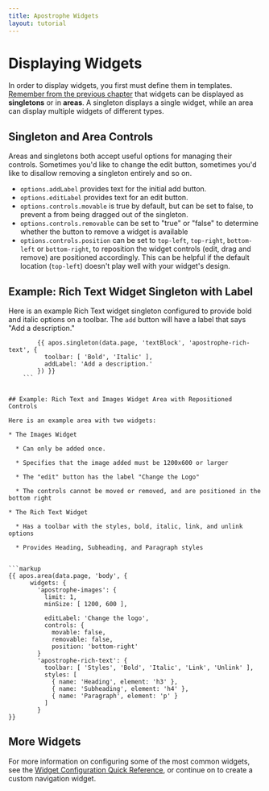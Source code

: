 ```yaml
---
title: Apostrophe Widgets
layout: tutorial
---
```


# Displaying Widgets

In order to display widgets, you first must define them in templates. [Remember from the previous chapter](../pages-and-navigation/widgets-singletons-and-areas.md) that widgets can be displayed as **singletons** or in **areas**. A singleton displays a single widget, while an area can display multiple widgets of different types.

## Singleton and Area Controls

Areas and singletons both accept useful options for managing their controls. Sometimes you'd like to change the edit button, sometimes you'd like to disallow removing a singleton entirely and so on.

* `options.addLabel` provides text for the initial add button.
* `options.editLabel` provides text for an edit button.
* `options.controls.movable` is true by default, but can be set to false, to prevent a from being dragged out of the singleton.
* `options.controls.removable` can be set to "true" or "false" to determine whether the button to remove a widget is available
* `options.controls.position` can be set to `top-left`, `top-right`, `bottom-left` or `bottom-right`, to reposition the widget controls \(edit, drag and remove\) are positioned accordingly. This can be helpful if the default location \(`top-left`\) doesn't play well with your widget's design.

## Example: Rich Text Widget Singleton with Label

Here is an example Rich Text widget singleton configured to provide bold and italic options on a toolbar. The `add` button will have a label that says "Add a description."


```markup
        {{ apos.singleton(data.page, 'textBlock', 'apostrophe-rich-text', {
          toolbar: [ 'Bold', 'Italic' ],
          addLabel: 'Add a description.'
        }) }}
    ```


## Example: Rich Text and Images Widget Area with Repositioned Controls

Here is an example area with two widgets:

* The Images Widget
  
  * Can only be added once.

  * Specifies that the image added must be 1200x600 or larger

  * The "edit" button has the label "Change the Logo"

  * The controls cannot be moved or removed, and are positioned in the bottom right

* The Rich Text Widget

  * Has a toolbar with the styles, bold, italic, link, and unlink options

  * Provides Heading, Subheading, and Paragraph styles 


```markup
{{ apos.area(data.page, 'body', {
      widgets: {
        'apostrophe-images': {
          limit: 1,
          minSize: [ 1200, 600 ],
          
          editLabel: 'Change the logo',
          controls: {
            movable: false,
            removable: false,
            position: 'bottom-right'
        }
        'apostrophe-rich-text': {
          toolbar: [ 'Styles', 'Bold', 'Italic', 'Link', 'Unlink' ],
          styles: [
            { name: 'Heading', element: 'h3' },
            { name: 'Subheading', element: 'h4' },
            { name: 'Paragraph', element: 'p' }
          ]
        }
}}
```

## More Widgets

For more information on configuring some of the most common widgets, see the [Widget Configuration Quick Reference](/other/widget-quick-reference.md), or continue on to create a custom navigation widget.